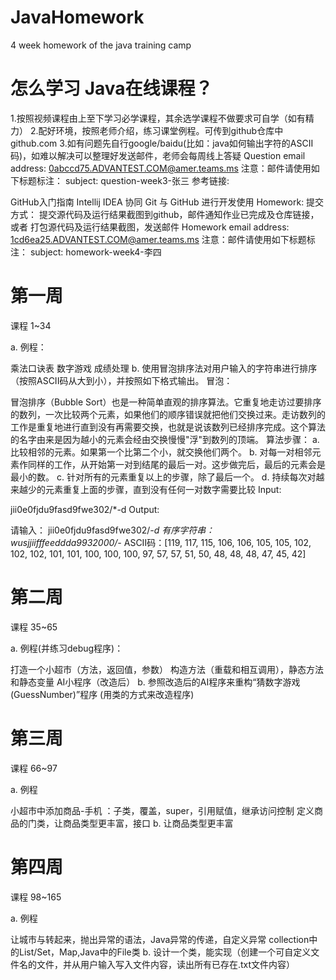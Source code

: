 # JavaHomework
4 week homework of the java training camp

# 怎么学习 Java在线课程？
1.按照视频课程由上至下学习必学课程，其余选学课程不做要求可自学（如有精力）
2.配好环境，按照老师介绍，练习课堂例程。可传到github仓库中 github.com
3.如有问题先自行google/baidu(比如：java如何输出字符的ASCII码)，如难以解决可以整理好发送邮件，老师会每周线上答疑 Question email address:
0abccd75.ADVANTEST.COM@amer.teams.ms
注意：邮件请使用如下标题标注： subject: question-week3-张三
参考链接:

GitHub入门指南
Intellij IDEA 协同 Git 与 GitHub 进行开发使用
Homework:
提交方式：
提交源代码及运行结果截图到github，邮件通知作业已完成及仓库链接，或者
打包源代码及运行结果截图，发送邮件 Homework email address:
1cd6ea25.ADVANTEST.COM@amer.teams.ms
注意：邮件请使用如下标题标注： subject: homework-week4-李四
# 第一周
课程 1~34

a. 例程：

乘法口诀表
数字游戏
成绩处理
b. 使用冒泡排序法对用户输入的字符串进行排序（按照ASCII码从大到小），并按照如下格式输出。 冒泡： 


冒泡排序（Bubble Sort）也是一种简单直观的排序算法。它重复地走访过要排序的数列，一次比较两个元素，如果他们的顺序错误就把他们交换过来。走访数列的工作是重复地进行直到没有再需要交换，也就是说该数列已经排序完成。这个算法的名字由来是因为越小的元素会经由交换慢慢"浮"到数列的顶端。
  算法步骤：
    a. 比较相邻的元素。如果第一个比第二个小，就交换他们两个。
    b. 对每一对相邻元素作同样的工作，从开始第一对到结尾的最后一对。这步做完后，最后的元素会是最小的数。
    c. 针对所有的元素重复以上的步骤，除了最后一个。
    d. 持续每次对越来越少的元素重复上面的步骤，直到没有任何一对数字需要比较
Input:

jii0e0fjdu9fasd9fwe302/*-d
Output:

请输入：
jii0e0fjdu9fasd9fwe302/*-d
有序字符串：wusjjiifffeeddda9932000/-*
ASCII码：[119, 117, 115, 106, 106, 105, 105, 102, 102, 102, 101, 101, 100, 100, 100, 97, 57, 57, 51, 50, 48, 48, 48, 47, 45, 42]
# 第二周
课程 35~65

a. 例程(并练习debug程序)：

打造一个小超市（方法，返回值，参数）
构造方法（重载和相互调用），静态方法和静态变量
AI小程序（改造后）
b. 参照改造后的AI程序来重构“猜数字游戏(GuessNumber)”程序 (用类的方式来改造程序)

# 第三周
课程 66~97

a. 例程

小超市中添加商品-手机 ：子类，覆盖，super，引用赋值，继承访问控制
定义商品的门类，让商品类型更丰富，接口
b. 让商品类型更丰富

# 第四周
课程 98~165

a. 例程

让城市与转起来，抛出异常的语法，Java异常的传递，自定义异常
collection中的List/Set，Map,Java中的File类
b. 设计一个类，能实现（创建一个可自定义文件名的文件，并从用户输入写入文件内容，读出所有已存在.txt文件内容）
